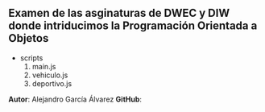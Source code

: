## Examen de las asginaturas de DWEC y DIW donde intriducimos la Programación Orientada a Objetos ##

* scripts
    1. main.js
    2. vehiculo.js
    3. deportivo.js

**Autor**: Alejandro García Álvarez
**GitHub**: 